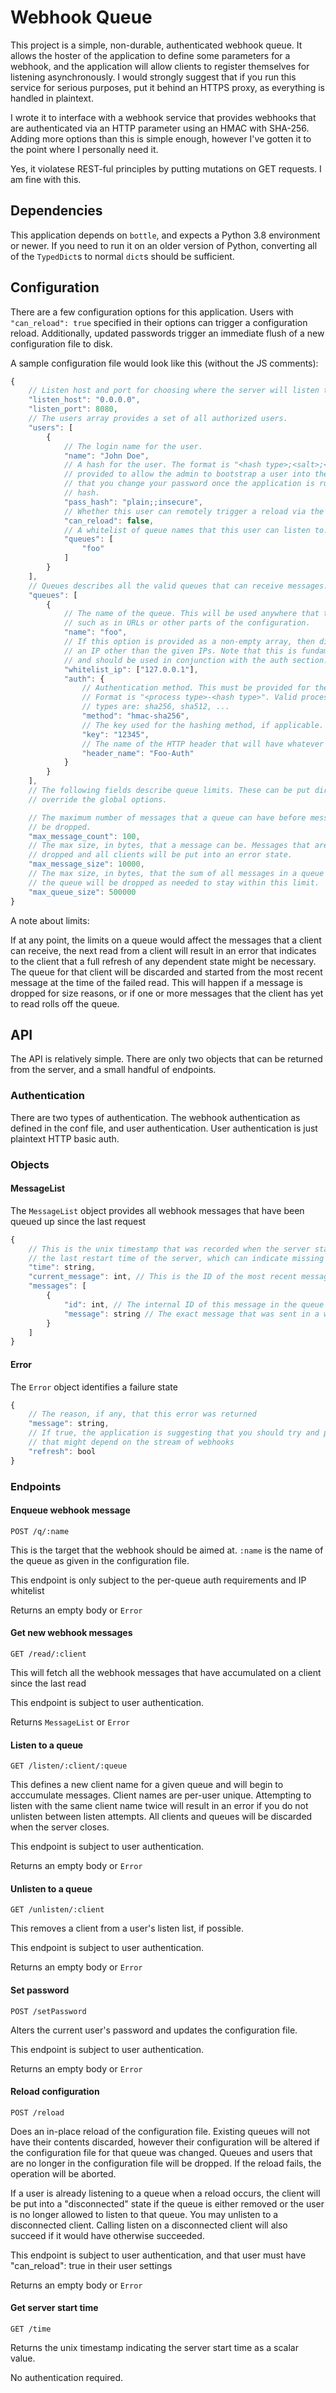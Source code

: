 # Webhook Queue

This project is a simple, non-durable, authenticated webhook queue. It allows the hoster of the application to define some parameters for a webhook, and the application will allow clients to register themselves for listening asynchronously. I would strongly suggest that if you run this service for serious purposes, put it behind an HTTPS proxy, as everything is handled in plaintext.

I wrote it to interface with a webhook service that provides webhooks that are authenticated via an HTTP parameter using an HMAC with SHA-256. Adding more options than this is simple enough, however I've gotten it to the point where I personally need it. 

Yes, it violatese REST-ful principles by putting mutations on GET requests. I am fine with this.

## Dependencies

This application depends on `bottle`, and expects a Python 3.8 environment or newer. If you need to run it on an older version of Python, converting all of the `TypedDict`s to normal `dict`s should be sufficient.

## Configuration

There are a few configuration options for this application. Users with `"can_reload": true` specified in their options can trigger a configuration reload. Additionally, updated passwords trigger an immediate flush of a new configuration file to disk.

A sample configuration file would look like this (without the JS comments):

```js
{
    // Listen host and port for choosing where the server will listen to connections from
    "listen_host": "0.0.0.0",
    "listen_port": 8080,
    // The users array provides a set of all authorized users.
    "users": [
        {
            // The login name for the user.
            "name": "John Doe",
            // A hash for the user. The format is "<hash type>;<salt>;<hash>". The 'plain' hash type is
            // provided to allow the admin to bootstrap a user into the system. It is strongly encouraged
            // that you change your password once the application is running to switch over to a SHA-512
            // hash.
            "pass_hash": "plain;;insecure",
            // Whether this user can remotely trigger a reload via the reload endpoint
            "can_reload": false,
            // A whitelist of queue names that this user can listen to.
            "queues": [
                "foo"
            ]
        }
    ],
    // Queues describes all the valid queues that can receive messages.
    "queues": [
        {
            // The name of the queue. This will be used anywhere that the queue needs to be referred to,
            // such as in URLs or other parts of the configuration.
            "name": "foo",
            // If this option is provided as a non-empty array, then discard any messages that come from
            // an IP other than the given IPs. Note that this is fundamentally security through obscurity
            // and should be used in conjunction with the auth section.
            "whitelist_ip": ["127.0.0.1"],
            "auth": {
                // Authentication method. This must be provided for the auth block to be considered at all.
                // Format is "<process type>-<hash type>". Valid process types are: hmac, hash. Valid hash
                // types are: sha256, sha512, ... 
                "method": "hmac-sha256",
                // The key used for the hashing method, if applicable.
                "key": "12345",
                // The name of the HTTP header that will have whatever signature or secret.
                "header_name": "Foo-Auth"
            }
        }
    ],
    // The following fields describe queue limits. These can be put directly in a queue configuration to
    // override the global options.

    // The maximum number of messages that a queue can have before messages at the beginning will begin to
    // be dropped.
    "max_message_count": 100,
    // The max size, in bytes, that a message can be. Messages that are sent which exceed this size will be
    // dropped and all clients will be put into an error state.
    "max_message_size": 10000,
    // The max size, in bytes, that the sum of all messages in a queue can be. Messages at the beginning of
    // the queue will be dropped as needed to stay within this limit.
    "max_queue_size": 500000
}
```

A note about limits:

If at any point, the limits on a queue would affect the messages that a client can receive, the next read from a client will result in an error that indicates to the client that a full refresh of any dependent state might be necessary. The queue for that client will be discarded and started from the most recent message at the time of the failed read. This will happen if a message is dropped for size reasons, or if one or more messages that the client has yet to read rolls off the queue.

## API

The API is relatively simple. There are only two objects that can be returned from the server, and a small handful of endpoints.

### Authentication

There are two types of authentication. The webhook authentication as defined in the conf file, and user authentication. User authentication is just plaintext HTTP basic auth.

### Objects

#### MessageList

The `MessageList` object provides all webhook messages that have been queued up since the last request

```js
{
    // This is the unix timestamp that was recorded when the server started. This can be used to identify
    // the last restart time of the server, which can indicate missing messages
    "time": string,
    "current_message": int, // This is the ID of the most recent message in the queue. Mainly a diagnostic
    "messages": [
        {
            "id": int, // The internal ID of this message in the queue
            "message": string // The exact message that was sent in a webhook to the application
        }
    ]
}
```

#### Error

The `Error` object identifies a failure state

```js
{
    // The reason, if any, that this error was returned
    "message": string, 
    // If true, the application is suggesting that you should try and perform a full refresh of any state
    // that might depend on the stream of webhooks
    "refresh": bool 
}
```

### Endpoints

#### Enqueue webhook message

`POST /q/:name`

This is the target that the webhook should be aimed at. `:name` is the name of the queue as given in the configuration file.

This endpoint is only subject to the per-queue auth requirements and IP whitelist

Returns an empty body or `Error`

#### Get new webhook messages 

`GET /read/:client`

This will fetch all the webhook messages that have accumulated on a client since the last read

This endpoint is subject to user authentication.

Returns `MessageList` or `Error`

#### Listen to a queue

`GET /listen/:client/:queue`

This defines a new client name for a given queue and will begin to acccumulate messages. Client names are per-user unique. Attempting to listen with the same client name twice will result in an error if you do not unlisten between listen attempts. All clients and queues will be discarded when the server closes.

This endpoint is subject to user authentication.

Returns an empty body or `Error`


#### Unlisten to a queue

`GET /unlisten/:client`

This removes a client from a user's listen list, if possible.

This endpoint is subject to user authentication.

Returns an empty body or `Error`


#### Set password

`POST /setPassword`

Alters the current user's password and updates the configuration file.

This endpoint is subject to user authentication.

Returns an empty body or `Error`

#### Reload configuration

`POST /reload`

Does an in-place reload of the configuration file. Existing queues will not have their contents discarded, however their configuration will be altered if the configuration file for that queue was changed. Queues and users that are no longer in the configuration file will be dropped. If the reload fails, the operation will be aborted.

If a user is already listening to a queue when a reload occurs, the client will be put into a "disconnected" state if the queue is either removed or the user is no longer allowed to listen to that queue. You may unlisten to a disconnected client. Calling listen on a disconnected client will also succeed if it would have otherwise succeeded.

This endpoint is subject to user authentication, and that user must have "can_reload": true in their user settings

Returns an empty body or `Error`

#### Get server start time

`GET /time`

Returns the unix timestamp indicating the server start time as a scalar value.

No authentication required.